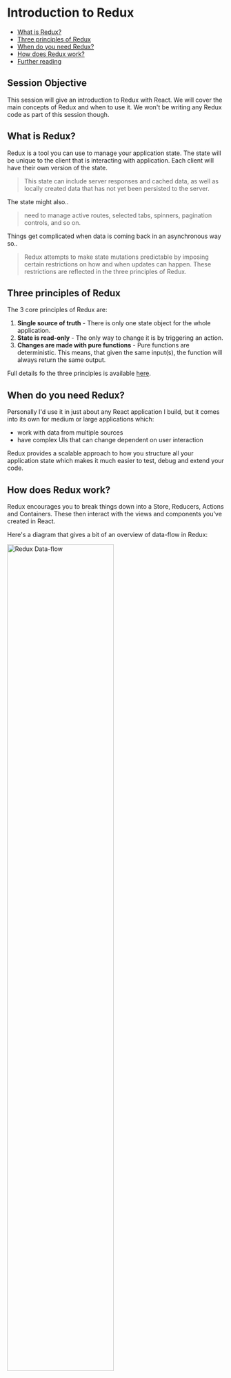 # Introduction to Redux

* [What is Redux?](#what)
* [Three principles of Redux](#principles)
* [When do you need Redux?](#when)
* [How does Redux work?](#how)
* [Further reading](#further)

## Session Objective
This session will give an introduction to Redux with React. We will cover the
main concepts of Redux and when to use it. We won't be writing any Redux code
as part of this session though.

<a name="what"></a>
## What is Redux?
Redux is a tool you can use to manage your application state. The state will be
unique to the client that is interacting with application. Each client will have
their own version of the state.

> This state can include server responses and cached data, as well as locally
created data that has not yet been persisted to the server.

The state might also..

> need to manage active routes, selected tabs, spinners, pagination controls,
and so on.

Things get complicated when data is coming back in an asynchronous way so..

> Redux attempts to make state mutations predictable by imposing certain
restrictions on how and when updates can happen. These restrictions are
reflected in the three principles of Redux.

<a name="principles"></a>
## Three principles of Redux
The 3 core principles of Redux are:
1. **Single source of truth** - There is only one state object for the whole
application.
1. **State is read-only** - The only way to change it is by triggering an
action.
1. **Changes are made with pure functions** - Pure functions are deterministic.
This means, that given the same input(s), the function will always return the
same output.

Full details fo the three principles is available
[here](https://redux.js.org/introduction/threeprinciples).

<a name="when"></a>
## When do you need Redux?
Personally I'd use it in just about any React application I build, but it comes
into its own for medium or large applications which:
* work with data from multiple sources
* have complex UIs that can change dependent on user interaction

Redux provides a scalable approach to how you structure all your application
state which makes it much easier to test, debug and extend your code.

<a name="how"></a>
## How does Redux work?
Redux encourages you to break things down into a Store, Reducers, Actions and
Containers. These then interact with the views and components you've created in
React.

Here's a diagram that gives a bit of an overview of data-flow in Redux:

<img
  src="http://www.michaelridland.com/wp-content/uploads/2015/11/flux-diagram.png"
  alt="Redux Data-flow"
  width="70%"
  height="70%"
/>

### Store
At the heart of Redux there is the application **store** which is where all of
the application data being managed through Redux is held.

We can access data from the store, but it is read-only.

### Actions
The only way to modify the **store** is by using an **action**. Actions make no
assumptions about the current state of the data, they just provide information
about what they want the new data to be.

Here are some examples of actions from the Redux website:

* This action might add a new todo entry with the title 'Go to swimming pool':
  ```
  { type: 'ADD_TODO', text: 'Go to swimming pool' }
  ```

* This action might set the 2nd todo entry (indexes start at 0) to _done_ or
  _open_ depending on the todo entries current state:
  ```
  { type: 'TOGGLE_TODO', index: 1 }
  ```

* This action might remove a filter on the page and show all entries:
  ```
  { type: 'SET_VISIBILITY_FILTER', filter: 'SHOW_ALL' }
  ```  

Actions are plain JavaScript objects with a key called `type` which uniquely
identifies the action and they can optionally provide some additional associated
data using any other keys too.

### Reducers
Reducers listen for actions and contain the logic of how to process the action
in order to update the store.

You can have multiple reducers in your application that work with different
parts of the application store. One reducer might deal with user settings whilst
another might contain a todo list.

They make updates to the store using pure functions.

### Containers
Containers are referred to as controller-views in the diagram above but they're
usually known as containers.

They wrap around a component and give the component a way to read from the store
and to dispatch actions to update the store (for example on a click event).

They listen for changes to the store and then provide the new updates to the
view or component that they are associated with.

<a name="further"></a>
## Further reading
Redux was created by Dan Abramov and he has recorded some
[fantastic video tutorials](https://egghead.io/courses/getting-started-with-redux)
that take you through the whole process step by step. They're free but you do
need to set up an account to keep watching them. I can't recommend these
highly enough!

The [Redux website](https://redux.js.org/) also has lots of resources and is a
great starting point.  

You can use Redux with multiple frameworks.
[This part of the Redux docs](https://redux.js.org/basics/usagewithreact) will
tell you how to use it with React.  

There's a great [entry level example](https://redux.js.org/basics/exampletodolist)
of how to build a ToDo list with Redux.   

And also a [more advanced one](https://redux.js.org/advanced/exampleredditapi)
that uses asynchronous calls to the Reddit API.  
